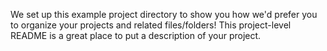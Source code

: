 We set up this example project directory to show you how we'd prefer you to organize your projects and related files/folders!
This project-level README is a great place to put a description of your project. 
